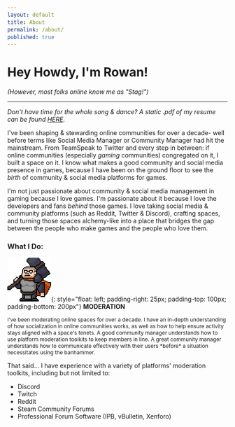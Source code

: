 ```yaml
---
layout: default
title: About
permalink: /about/
published: true
---
```

# Hey Howdy, I'm Rowan!
*(However, most folks online know me as "Stag!")*

---

*Don't have time for the whole song & dance? A static .pdf of my resume can be found [HERE](https://rowanjwilson.com/).*

I've been shaping & stewarding online communities for over a decade- well before terms like Social Media Manager or Community Manager had hit the mainstream. From TeamSpeak to Twitter and every step in between: if online communities (especially *gaming* communities) congregated on it, I built a space on it. I know what makes a good community and social media presence in games, because I have been on the ground floor to see the *birth* of community & social media platforms for games.

I'm not just passionate about community & social media management in gaming because I love games. I'm passionate about it because I love the developers and fans *behind* those games. I love taking social media & community platforms (such as Reddit, Twitter & Discord), crafting spaces, and turning those spaces alchemy-like into a place that bridges the gap between the people who make games and the people who love them.



### What I Do:


![mod](/assets/images/mod.gif){: style="float: left; padding-right: 25px; padding-top: 100px; padding-bottom: 200px"} **MODERATION**
<p style="font-size: 12px">
I've been moderating online spaces for over a decade. I have an in-depth understanding of how socialization in online communities works, as well as how to help ensure activity stays aligned with a space's tenets. A good community manager understands how to use platform moderation toolkits to keep members in line. A great community manager understands how to communicate effectively with their users *before* a situation necessitates using the banhammer.

That said... I have experience with a variety of platforms' moderation toolkits, including but not limited to:
- Discord
- Twitch
- Reddit
- Steam Community Forums
- Professional Forum Software (IPB, vBulletin, Xenforo)</p>
